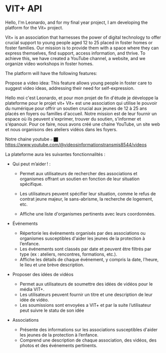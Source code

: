 # VIT+ API

Hello, I'm Leonardo, and for my final year project, I am developing the platform for the Vit+ project.

Vit+ is an association that harnesses the power of digital technology to offer crucial support to young people aged 12 to 25 placed in foster homes or foster families. Our mission is to provide them with a space where they can express themselves, find support, access information, and thrive. To achieve this, we have created a YouTube channel, a website, and we organize video workshops in foster homes.

The platform will have the following features:

Propose a video idea: This feature allows young people in foster care to suggest video ideas, addressing their need for self-expression.

Hello moi c'est Leonardo, et pour mon projet de fin d'étude je développe la plateforme pour le projet vit+
Vit+ est une association qui utilise le pouvoir du numérique pour offrir un soutien crucial aux jeunes de 12 à 25 ans placés en foyers ou familles d'accueil. Notre mission est de leur fournir un espace où ils peuvent s'exprimer, trouver du soutien, s'informer et s'épanouir. Pour ce faire, nous avons créé une chaine YouTube, un site web et nous organisons des ateliers vidéos dans les foyers.

Notre chaine youtube 👉🏿 https://www.youtube.com/@videosinformationstransmis8544/videos

La plateforme aura les suivantes fonctionnalités :

- Qui peut m’aider ! :

  - Permet aux utilisateurs de rechercher des associations et organismes offrant un soutien en fonction de leur situation spécifique.

  - Les utilisateurs peuvent spécifier leur situation, comme le refus de contrat jeune majeur, le sans-abrisme, la recherche de logement, etc.

  - Affiche une liste d'organismes pertinents avec leurs coordonnées.

- Événements

  - Répertorie les événements organisés par des associations ou organismes susceptibles d'aider les jeunes de la protection à l’enfance.
  - Les événements sont classés par date et peuvent être filtrés par type (ex : ateliers, rencontres, formations, etc.).
  - Affiche les détails de chaque événement, y compris la date, l'heure, le lieu et une brève description.

- Proposer des idées de vidéos

  - Permet aux utilisateurs de soumettre des idées de vidéos pour le média VIT+.
  - Les utilisateurs peuvent fournir un titre et une description de leur idée de vidéo.
  - Les soumissions sont envoyées a VIT+ et par la suite l’utilisateur peut suivre le statu de son idée

- Associations

  - Présente des informations sur les associations susceptibles d'aider les jeunes de la protection à l’enfance.
  - Comprend une description de chaque association, des vidéos, des photos et des événements pertinents.
